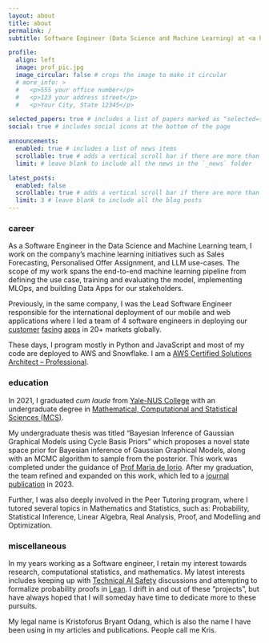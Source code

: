 ```yaml
---
layout: about
title: about
permalink: /
subtitle: Software Engineer (Data Science and Machine Learning) at <a href='https://rbi.com/'>Restaurant Brands Interantional</a>. 

profile:
  align: left
  image: prof_pic.jpg
  image_circular: false # crops the image to make it circular
  # more_info: >
  #   <p>555 your office number</p>
  #   <p>123 your address street</p>
  #   <p>Your City, State 12345</p>

selected_papers: true # includes a list of papers marked as "selected={true}"
social: true # includes social icons at the bottom of the page

announcements:
  enabled: true # includes a list of news items
  scrollable: true # adds a vertical scroll bar if there are more than 3 news items
  limit: # leave blank to include all the news in the `_news` folder

latest_posts:
  enabled: false
  scrollable: true # adds a vertical scroll bar if there are more than 3 new posts items
  limit: 3 # leave blank to include all the blog posts
---
```


### career
As a Software Engineer in the Data Science and Machine Learning team, I work on the company’s machine learning initiatives such as Sales Forecasting, Personalised Offer Assignment, and LLM use-cases.
The scope of my work spans the end-to-end machine learning pipeline from defining the use case, training and evaluating the model, implementing MLOps, and building Data Apps for our stakeholders.

Previously, in the same company, I was the Lead Software Engineer responsible for the international deployment of our mobile and web applications where I led a team of 4 software engineers in deploying our [customer](https://www.burgerking.co.nz/) [facing](http://popeyes.es/) [apps](https://www.firehousesubs.ch/) in 20+ markets globally.

These days, I program mostly in Python and JavaScript and most of my code are deployed to AWS and Snowflake. I am a [AWS Certified Solutions Architect – Professional](https://aws.amazon.com/certification/certified-solutions-architect-professional/).

### education
In 2021, I graduated *cum laude* from [Yale-NUS College](https://www.yale-nus.edu.sg/about-yale-nus/) with an undergraduate degree in [Mathematical, Computational and Statistical Sciences (MCS)](https://www.yale-nus.edu.sg/mcs).

My undergraduate thesis was titled “Bayesian Inference of Gaussian Graphical Models using Cycle Basis Priors” which proposes a novel state space prior for Bayesian inference of Gaussian Graphical Models, along with an MCMC algorithm to sample from the posterior. 
This work was completed under the guidance of [Prof Maria de Iorio](https://medicine.nus.edu.sg/sites/bids/people.html). 
After my graduation, the team refined and expanded on this work, which led to a [journal publication](https://doi.org/10.1017/jpr.2023.33) in 2023.

Further, I was also deeply involved in the Peer Tutoring program, where I tutored several topics in Mathematics and Statistics, such as: Probability, Statistical Inference, Linear Algebra, Real Analysis, Proof, and Modelling and Optimization. 

### miscellaneous
In my years working as a Software engineer, I retain my interest towards research, computational statistics, and mathematics. 
My latest interests includes keeping up with [Technical AI Safety](https://www.lesswrong.com/posts/tG9LGHLzQezH3pvMs/recommendations-for-technical-ai-safety-research-directions) discussions and attempting to formalize probability proofs in [Lean](https://lean-lang.org/).
I drift in and out of these “projects”, but have always hoped that I will someday have time to dedicate more to these pursuits.

My legal name is Kristoforus Bryant Odang, which is also the name I have been using in my articles and publications. People call me Kris.

<!-- Write your biography here. Tell the world about yourself. Link to your favorite [subreddit](http://reddit.com). You can put a picture in, too. The code is already in, just name your picture `prof_pic.jpg` and put it in the `img/` folder.

Put your address / P.O. box / other info right below your picture. You can also disable any of these elements by editing `profile` property of the YAML header of your `_pages/about.md`. Edit `_bibliography/papers.bib` and Jekyll will render your [publications page](/al-folio/publications/) automatically.

Link to your social media connections, too. This theme is set up to use [Font Awesome icons](https://fontawesome.com/) and [Academicons](https://jpswalsh.github.io/academicons/), like the ones below. Add your Facebook, Twitter, LinkedIn, Google Scholar, or just disable all of them. -->
